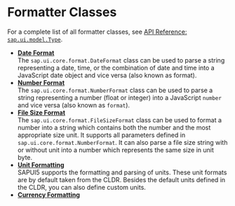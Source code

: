 <!-- loio35cbd6c6694a45f7bdbbe557f0107d63 -->

# Formatter Classes

For a complete list of all formatter classes, see [API Reference: `sap.ui.model.Type`](https://ui5.sap.com/#/api/sap.ui.core.format). 

-   **[Date Format](date-format-91f2eba.md "The sap.ui.core.format.DateFormat class can be used to parse a
        string representing a date, time, or the combination of date and time into a JavaScript date
        object and vice versa (also known as format). ")**  
The `sap.ui.core.format.DateFormat` class can be used to parse a string representing a date, time, or the combination of date and time into a JavaScript date object and vice versa \(also known as format\).
-   **[Number Format](number-format-91f2f28.md "The sap.ui.core.format.NumberFormat class can be used to parse a
		string representing a number (float or integer) into a JavaScript number
		and vice versa (also known as format).")**  
The `sap.ui.core.format.NumberFormat` class can be used to parse a string representing a number \(float or integer\) into a JavaScript `number` and vice versa \(also known as `format`\).
-   **[File Size Format](file-size-format-24f340b.md "The sap.ui.core.format.FileSizeFormat class can be used to format a
		number into a string which contains both the number and the most appropriate size unit. It
		supports all parameters defined in sap.ui.core.format.NumberFormat. It can
		also parse a file size string with or without unit into a number which represents the same
		size in unit byte.")**  
The `sap.ui.core.format.FileSizeFormat` class can be used to format a number into a string which contains both the number and the most appropriate size unit. It supports all parameters defined in `sap.ui.core.format.NumberFormat`. It can also parse a file size string with or without unit into a number which represents the same size in unit byte.
-   **[Unit Formatting](unit-formatting-8e618a8.md "SAPUI5 supports the
		formatting and parsing of units. These unit formats are by default taken from the CLDR.
		Besides the default units defined in the CLDR, you can also define custom units.")**  
SAPUI5 supports the formatting and parsing of units. These unit formats are by default taken from the CLDR. Besides the default units defined in the CLDR, you can also define custom units.
-   **[Currency Formatting](currency-formatting-e978728.md "")**  


